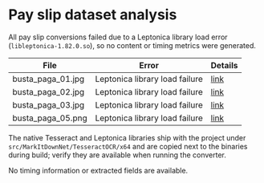 # Pay slip dataset analysis

All pay slip conversions failed due to a Leptonica library load error (`libleptonica-1.82.0.so`), so no content or timing metrics were generated.

| File | Error | Details |
| --- | --- | --- |
| busta_paga_01.jpg | Leptonica library load failure | [link](./busta-paga/busta_paga_01.md) |
| busta_paga_02.jpg | Leptonica library load failure | [link](./busta-paga/busta_paga_02.md) |
| busta_paga_03.jpg | Leptonica library load failure | [link](./busta-paga/busta_paga_03.md) |
| busta_paga_05.png | Leptonica library load failure | [link](./busta-paga/busta_paga_05.md) |

The native Tesseract and Leptonica libraries ship with the project under `src/MarkItDownNet/TesseractOCR/x64` and are copied next to the binaries during build; verify they are available when running the converter.

No timing information or extracted fields are available.
